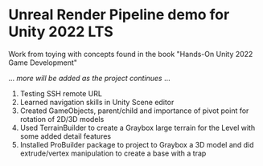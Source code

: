 <h1>Unreal Render Pipeline demo for Unity 2022 LTS</h1>

<p>Work from toying with concepts found in the book "Hands-On Unity 2022 Game Development" </p>
<p>... <i>more will be added as the project continues</i> ...</p>
<p></p>
<div>
  <ol>
    <li>Testing SSH remote URL</li>
    <li>Learned navigation skills in Unity Scene editor</li>
    <li>Created GameObjects, parent/child and importance of pivot point for rotation of 2D/3D models</li>
    <li>Used TerrainBuilder to create a Graybox large terrain for the Level with some added detail features</li>
    <li>Installed ProBuilder package to project to Graybox a 3D model and did extrude/vertex manipulation to create a base with a trap</li>
  </ol>

  
</div>
